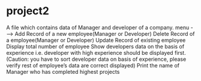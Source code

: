 # project2
A file which contains data of Manager and developer of a company. menu ---> Add Record of a new employee(Manager or Developer) Delete Record of a employee(Manager or Developer) Update Record of existing employee Display total number of employee Show developers data on the basis of experience i.e. developer with high experience should be displayed first.(Caution: you have to sort developer data on basis of experience, please verify rest of employee’s data are correct displayed) Print the name of Manager who has completed highest projects
